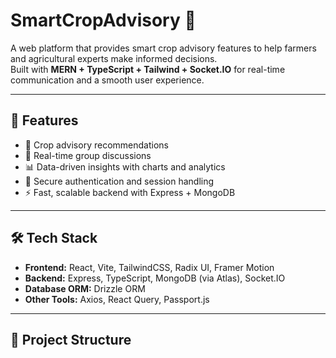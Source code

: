 # SmartCropAdvisory 🌱

A web platform that provides smart crop advisory features to help farmers and agricultural experts make informed decisions.  
Built with **MERN + TypeScript + Tailwind + Socket.IO** for real-time communication and a smooth user experience.

---

## 🚀 Features
- 🌾 Crop advisory recommendations
- 💬 Real-time group discussions
- 📊 Data-driven insights with charts and analytics
- 🔐 Secure authentication and session handling
- ⚡ Fast, scalable backend with Express + MongoDB

---

## 🛠️ Tech Stack
- **Frontend:** React, Vite, TailwindCSS, Radix UI, Framer Motion  
- **Backend:** Express, TypeScript, MongoDB (via Atlas), Socket.IO  
- **Database ORM:** Drizzle ORM  
- **Other Tools:** Axios, React Query, Passport.js  

---

## 📂 Project Structure


